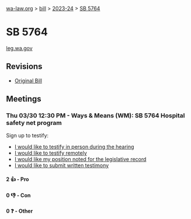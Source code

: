 [wa-law.org](/) > [bill](/bill/) > [2023-24](/bill/2023-24/) > [SB 5764](/bill/2023-24/sb/5764/)

# SB 5764
[leg.wa.gov](https://app.leg.wa.gov/billsummary?BillNumber=5764&Year=2023&Initiative=false)

## Revisions
* [Original Bill](1/)

## Meetings
### Thu 03/30 12:30 PM - Ways & Means (WM): SB 5764 Hospital safety net program
Sign up to testify:
* [I would like to testify in person during the hearing](https://app.leg.wa.gov/csi/Testifier/Add?chamber=House&mId=31168&aId=154712&caId=22534&tId=1)
* [I would like to testify remotely](https://app.leg.wa.gov/csi/Testifier/Add?chamber=House&mId=31168&aId=154712&caId=22534&tId=2)
* [I would like my position noted for the legislative record](https://app.leg.wa.gov/csi/Testifier/Add?chamber=House&mId=31168&aId=154712&caId=22534&tId=3)
* [I would like to submit written testimony](https://app.leg.wa.gov/csi/Testifier/Add?chamber=House&mId=31168&aId=154712&caId=22534&tId=4)

#### 2 👍 - Pro

#### 0 👎 - Con

#### 0 ❓ - Other
